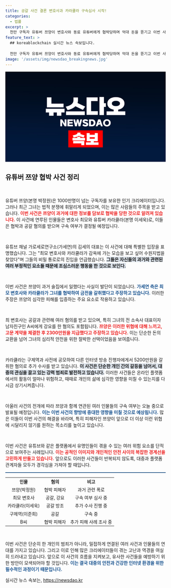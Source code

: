 ```yaml
---
title: 공갈 사건 결론 변호사과 카라큘라 구속심사 시작!
categories:
  - 법률
excerpt: >
  천만 구독자 유튜버 쯔양이 변호사와 동료 유튜버에게 협박당하며 억대 돈을 뜯기고 이번 사건의 구속 여부가 2일 결정됩니다. 그들의 치밀한 범행과 추적 공조의 전말이 궁금하다! 클릭하여 사건의 진실을 파헤쳐 보세요!
feature_text: >
  ## koreablockchain 실시간 뉴스 속보입니다.

  천만 구독자 유튜버 쯔양이 변호사와 동료 유튜버에게 협박당하며 억대 돈을 뜯기고 이번 사건의 구속 여부가 2일 결정됩니다. 그들의 치밀한 범행과 추적 공조의 전말이 궁금하다! 클릭하여 사건의 진실을 파헤쳐 보세요!
image: '/assets/img/newsdao_breakingnews.jpg'
---
```


<p><img src="/assets/img/newsdao_breakingnews.jpg" alt="koreablockchain 속보" /></p>

<h2 data-ke-size="size26">유튜버 쯔양 협박 사건 정리</h2>

<p data-ke-size="size16">&nbsp;</p>

<p>유튜버 쯔양(본명 박정원)은 1000만명이 넘는 구독자를 보유한 인기 크리에이터입니다. 그러나 최근 그녀는 법적 분쟁에 휘말리게 되었으며, 이는 많은 사람들의 주목을 받고 있습니다. <b><span style="color: #ee2323;">이번 사건은 쯔양이 과거에 대한 정보를 담보로 협박을 당한 것으로 알려져 있습니다.</span></b> 이 사건에 연루된 인물들은 변호사 최모와 유튜버 카라큘라(본명 이세욱)로, 이들은 협박과 공갈 혐의를 받으며 구속 여부가 결정될 예정입니다.</p>

<p data-ke-size="size16">&nbsp;</p>

<p>유튜브 채널 가로세로연구소(가세연)의 김세의 대표는 이 사건에 대해 특별한 입장을 표명했습니다. 그는 "최모 변호사와 카라큘라가 감옥에 가는 모습을 보고 싶어 수원지법을 찾았다"며 그들의 비밀 통로로의 진입을 언급했습니다. <b><span style="background-color: #21538527;">그들은 자신들의 과거와 관련된 여러 부정적인 요소들 때문에 조심스러운 행동을 한 것으로 보인다.</span></b></p>

<p data-ke-size="size16">&nbsp;</p>

<p>이번 사건은 쯔양이 과거 술집에서 일했다는 사실이 발단이 되었습니다. <b><span style="color: #1a5490;">가세연 측은 최모 변호사와 카라큘라가 그녀를 협박하여 금전을 갈취했다고 주장하고 있습니다.</span></b> 이러한 주장은 쯔양의 심각한 피해를 입증하는 주요 요소로 작용하고 있습니다.</p>

<p data-ke-size="size16">&nbsp;</p>

<p>최 변호사는 공갈과 관련해 여러 혐의를 받고 있으며, 특히 그녀의 전 소속사 대표이자 남자친구인 A씨에게 강요를 한 혐의도 포함됩니다. <b><span style="color: #ee2323;">쯔양은 이러한 위협에 대해 느끼고, 고문 계약을 체결한 후 2300만원을 지급했다고 주장하고 있습니다.</span></b> 이는 단순한 돈의 교환을 넘어 그녀의 심리적 안전을 위한 절박한 선택이었음을 보여줍니다.</p>

<p data-ke-size="size16">&nbsp;</p>

<p>카라큘라는 구제역과 사전에 공모하여 다른 인터넷 방송 진행자에게서 5200만원을 갈취한 혐의로 추가 수사를 받고 있습니다. <b><span style="background-color: #21538527;">이 사건은 단순한 개인 간의 갈등을 넘어서, 대중의 관심을 끌고 있는 강력 범죄로 발전하고 있습니다.</span></b> 이러한 사건들은 온라인 플랫폼에서의 활동이 얼마나 위험하고, 때때로 개인의 삶에 심각한 영향을 미칠 수 있는지를 다시금 상기시켜줍니다.</p>

<p data-ke-size="size16">&nbsp;</p>

<p>아울러 사건의 전개에 따라 쯔양과 함께 연관된 여러 인물들의 구속 여부는 오늘 중으로 발표될 예정입니다. <b><span style="color: #1a5490;">이는 이번 사건의 향방에 중대한 영향을 미칠 것으로 예상됩니다.</span></b> 많은 이들이 이번 사건의 해결을 바라며, 특히 피해자인 쯔양이 앞으로 더 이상 이런 위협에 시달리지 않기를 원하는 목소리를 높이고 있습니다.</p>

<p data-ke-size="size16">&nbsp;</p>

<p>이번 사건은 유튜브와 같은 플랫폼에서 유명인들이 겪을 수 있는 여러 위험 요소를 단적으로 보여주는 사례입니다. <b><span style="color: #ee2323;">이는 공적인 이미지와 개인적인 안전 사이의 복잡한 경계선을 고민하게 만들고 있습니다.</span></b> 앞으로도 이러한 사건들이 반복되지 않도록, 대중과 플랫폼 관계자들 모두가 경각심을 가져야 할 때입니다.</p>

<hr style="height: 2px; background-color: #215385; border: none;" />

<table style="width: 100%; border-collapse: collapse;">
    <tbody>
        <tr>
            <td style="text-align: center; height: 17px;"><b>인물</b></td>
            <td style="text-align: center; height: 17px;"><b>혐의</b></td>
            <td style="text-align: center; height: 17px;"><b>비고</b></td>
        </tr>
        <tr>
            <td style="text-align: center; height: 17px;">쯔양(박정원)</td>
            <td style="text-align: center; height: 17px;">협박 피해자</td>
            <td style="text-align: center; height: 17px;">과거 관련 폭로</td>
        </tr>
        <tr>
            <td style="text-align: center; height: 17px;">최모 변호사</td>
            <td style="text-align: center; height: 17px;">공갈, 강요</td>
            <td style="text-align: center; height: 17px;">구속 여부 심사 중</td>
        </tr>
        <tr>
            <td style="text-align: center; height: 17px;">카라큘라(이세욱)</td>
            <td style="text-align: center; height: 17px;">공갈 방조</td>
            <td style="text-align: center; height: 17px;">추가 수사 진행 중</td>
        </tr>
        <tr>
            <td style="text-align: center; height: 17px;">구제역(이준희)</td>
            <td style="text-align: center; height: 17px;">공갈</td>
            <td style="text-align: center; height: 17px;">구속 중</td>
        </tr>
        <tr>
            <td style="text-align: center; height: 17px;">B씨</td>
            <td style="text-align: center; height: 17px;">협박 피해자</td>
            <td style="text-align: center; height: 17px;">추가 피해 사례 조사 중</td>
        </tr>
    </tbody>
</table>

<p data-ke-size="size16">&nbsp;</p>

<p>이번 사건은 단순히 한 개인의 범죄가 아니라, 밀접하게 연결된 여러 사건과 인물들의 연대를 가지고 있습니다. 그리고 이로 인해 많은 크리에이터들이 겪는 고난과 역경을 여실히 드러내고 있습니다. 앞으로 이 사건의 흐름을 지켜보고, 유사한 사건들을 예방하기 위한 방안이 모색되어야 할 것입니다. <b><span style="color: #1a5490;">이는 결국 대중의 안전과 건강한 인터넷 환경을 위한 필수적인 과정이기 때문입니다.</span></b></p>
실시간 뉴스 속보는, <a href="https://newsdao.kr" rel="dofollow">https://newsdao.kr</a>


